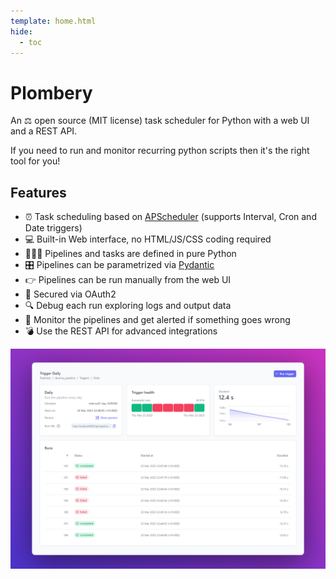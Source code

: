 ```yaml
---
template: home.html
hide:
  - toc
---
```


# Plombery

An ⚖️ open source (MIT license) task scheduler for Python with a web UI and a REST API.

If you need to run and monitor recurring python scripts then it's the right tool for you!

## Features
* ⏰ Task scheduling based on [APScheduler](https://github.com/agronholm/apscheduler) (supports Interval, Cron and Date triggers)
* 💻 Built-in Web interface, no HTML/JS/CSS coding required
* 👩‍💻🐍 Pipelines and tasks are defined in pure Python
* 🎛️ Pipelines can be parametrized via [Pydantic](https://docs.pydantic.dev/)
* 👉 Pipelines can be run manually from the web UI
* 🔐 Secured via OAuth2
* 🔍 Debug each run exploring logs and output data
* 📩 Monitor the pipelines and get alerted if something goes wrong
* 💣 Use the REST API for advanced integrations

![Plombery Screen Shot](assets/images/screenshot.png)

